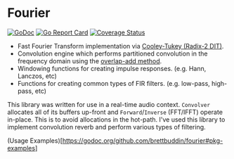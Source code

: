 # Fourier

[![GoDoc](https://godoc.org/github.com/brettbuddin/fourier?status.svg)](https://godoc.org/github.com/brettbuddin/fourier)
[![Go Report Card](https://goreportcard.com/badge/github.com/brettbuddin/fourier)](https://goreportcard.com/report/github.com/brettbuddin/fourier)
[![Coverage Status](https://codecov.io/gh/brettbuddin/fourier/graph/badge.svg)](https://codecov.io/gh/brettbuddin/fourier)

- Fast Fourier Transform implementation via [Cooley-Tukey (Radix-2 DIT)](https://en.wikipedia.org/wiki/Cooley–Tukey_FFT_algorithm).
- Convolution engine which performs partitioned convolution in the frequency domain using the [overlap-add method](https://en.wikipedia.org/wiki/Overlap–add_method).
- Windowing functions for creating impulse responses. (e.g.  Hann, Lanczos, etc)
- Functions for creating common types of FIR filters. (e.g.  low-pass, high-pass, etc)

This library was written for use in a real-time audio context. `Convolver`
allocates all of its buffers up-front and `Forward`/`Inverse` (FFT/IFFT) operate
in-place. This is to avoid allocations in the hot-path. I've used this library
to implement convolution reverb and perform various types of filtering.

(Usage Examples)[https://godoc.org/github.com/brettbuddin/fourier#pkg-examples]
